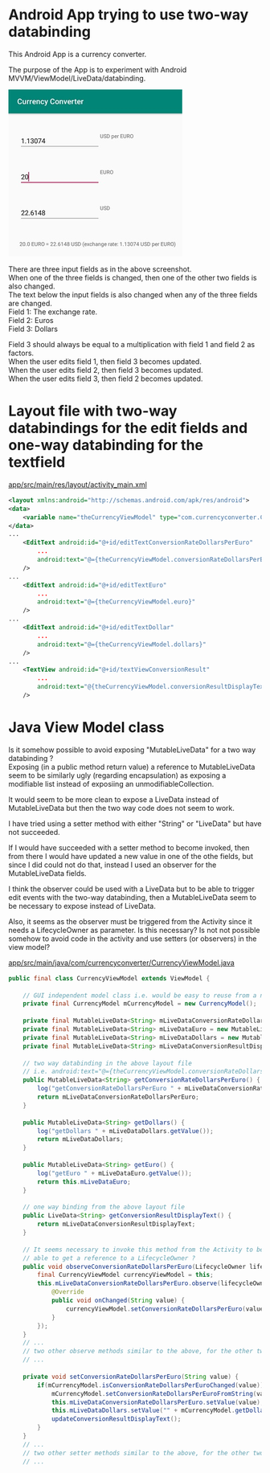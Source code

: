 # Android App trying to use two-way databinding

This Android App is a currency converter.

The purpose of the App is to experiment with Android MVVM/ViewModel/LiveData/databinding.

![screenshot.jpg](images/screenshot.jpg)

There are three input fields as in the above screenshot.  
When one of the three fields is changed, then one of the other two fields is also changed.  
The text below the input fields is also changed when any of the three fields are changed.  
Field 1: The exchange rate.  
Field 2: Euros  
Field 3: Dollars  

Field 3 should always be equal to a multiplication with field 1 and field 2 as factors.  
When the user edits field 1, then field 3 becomes updated.  
When the user edits field 2, then field 3 becomes updated.  
When the user edits field 3, then field 2 becomes updated.  


# Layout file with two-way databindings for the edit fields and one-way databinding for the textfield

[app/src/main/res/layout/activity_main.xml](https://github.com/peon73/CurrencyConverter/blob/master/app/src/main/res/layout/activity_main.xml)
```xml
<layout xmlns:android="http://schemas.android.com/apk/res/android">
<data>
    <variable name="theCurrencyViewModel" type="com.currencyconverter.CurrencyViewModel"/>
</data>
...
    <EditText android:id="@+id/editTextConversionRateDollarsPerEuro"
		...
        android:text="@={theCurrencyViewModel.conversionRateDollarsPerEuro}"
	/>
...
    <EditText android:id="@+id/editTextEuro"
		...
        android:text="@={theCurrencyViewModel.euro}"
	/>
...
    <EditText android:id="@+id/editTextDollar"
		...
        android:text="@={theCurrencyViewModel.dollars}"
	/>
...
    <TextView android:id="@+id/textViewConversionResult"
		...
        android:text="@{theCurrencyViewModel.conversionResultDisplayText}"
	/>
```

# Java View Model class

Is it somehow possible to avoid exposing "MutableLiveData<String>" for a two way databinding ?  
Exposing (in a public method return value) a  reference to MutableLiveData seem to be similarly ugly (regarding encapsulation) as exposing a modifiable list instead of exposiing an unmodifiableCollection.  

It would seem to be more clean to expose a LiveData instead of MutableLiveData but then the two way code does not seem to work.  

I have tried using a setter method with either "String" or "LiveData<String>" but have not succeeded.  

If I would have succeeded with a setter method to become invoked, then from there I would have updated 
a new value in one of the othe fields, but since I did could not do that, instead I used an observer 
for the MutableLiveData fields.

I think the observer could be used with a LiveData but to be able to trigger edit events with the two-way 
databinding, then a MutableLiveData seem to be necessary to expose instead of LiveData.

Also, it seems as the observer must be triggered from the Activity since it needs a LifecycleOwner as parameter.
Is this necessary?
Is not not possible somehow to avoid code in the activity and use setters (or observers) in the view model?

[app/src/main/java/com/currencyconverter/CurrencyViewModel.java](https://github.com/peon73/CurrencyConverter/blob/master/app/src/main/java/com/currencyconverter/CurrencyViewModel.java)
```java
public final class CurrencyViewModel extends ViewModel {
	
	// GUI independent model class i.e. would be easy to reuse from a non-Android application
	private final CurrencyModel mCurrencyModel = new CurrencyModel();

    private final MutableLiveData<String> mLiveDataConversionRateDollarsPerEuro = new MutableLiveData<String>();
    private final MutableLiveData<String> mLiveDataEuro = new MutableLiveData<String>();
    private final MutableLiveData<String> mLiveDataDollars = new MutableLiveData<String>();
    private final MutableLiveData<String> mLiveDataConversionResultDisplayText = new MutableLiveData<String>();

    // two way databinding in the above layout file 
    // i.e. android:text="@={theCurrencyViewModel.conversionRateDollarsPerEuro}"
    public MutableLiveData<String> getConversionRateDollarsPerEuro() {
        log("getConversionRateDollarsPerEuro " + mLiveDataConversionRateDollarsPerEuro.getValue());
        return mLiveDataConversionRateDollarsPerEuro;
    }
	
    public MutableLiveData<String> getDollars() {
        log("getDollars " + mLiveDataDollars.getValue());
        return mLiveDataDollars;
    }
	
    public MutableLiveData<String> getEuro() {
        log("getEuro " + mLiveDataEuro.getValue());
        return this.mLiveDataEuro;
    }
	
	// one way binding from the above layout file 
    public LiveData<String> getConversionResultDisplayText() {
        return mLiveDataConversionResultDisplayText;
    }	

	// It seems necessary to invoke this method from the Activity to be 
	// able to get a reference to a LifecycleOwner ?
    public void observeConversionRateDollarsPerEuro(LifecycleOwner lifecycleOwner) {
        final CurrencyViewModel currencyViewModel = this;
        this.mLiveDataConversionRateDollarsPerEuro.observe(lifecycleOwner,  new Observer<String>(){
            @Override
            public void onChanged(String value) {
                currencyViewModel.setConversionRateDollarsPerEuro(value);
            }
        });
    }
	// ...
	// two other observe methods similar to the above, for the other two input fields.
	// ...
	
    private void setConversionRateDollarsPerEuro(String value) {
        if(mCurrencyModel.isConversionRateDollarsPerEuroChanged(value)) {
            mCurrencyModel.setConversionRateDollarsPerEuroFromString(value);
            this.mLiveDataConversionRateDollarsPerEuro.setValue(value);
            this.mLiveDataDollars.setValue("" + mCurrencyModel.getDollarValue());
            updateConversionResultDisplayText();
        }
    }
	// ...
	// two other setter methods similar to the above, for the other two input fields
	// ...
	
	
```